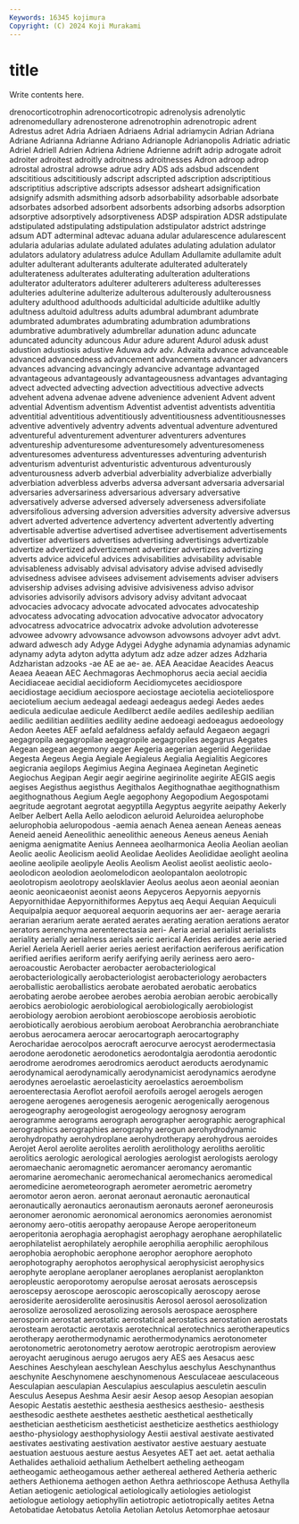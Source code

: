 ```yaml
---
Keywords: 16345 kojimura
Copyright: (C) 2024 Koji Murakami
---
```


# title

Write contents here.



drenocorticotrophin adrenocorticotropic adrenolysis adrenolytic adrenomedullary
adrenosterone adrenotrophin adrenotropic adrent Adrestus adret Adria Adriaen Adriaens Adrial
adriamycin Adrian Adriana Adriane Adrianna Adrianne Adriano Adrianople Adrianopolis Adriatic
adriatic Adriel Adriell Adrien Adriena Adriene Adrienne adrift adrip adrogate
adroit adroiter adroitest adroitly adroitness adroitnesses Adron adroop adrop adrostal
adrostral adrowse adrue adry ADS ads adsbud adscendent adscititious adscititiously
adscript adscripted adscription adscriptitious adscriptitius adscriptive adscripts adsessor adsheart adsignification
adsignify adsmith adsmithing adsorb adsorbability adsorbable adsorbate adsorbates adsorbed adsorbent
adsorbents adsorbing adsorbs adsorption adsorptive adsorptively adsorptiveness ADSP adspiration ADSR
adstipulate adstipulated adstipulating adstipulation adstipulator adstrict adstringe adsum ADT adterminal
adtevac aduana adular adularescence adularescent adularia adularias adulate adulated adulates
adulating adulation adulator adulators adulatory adulatress adulce Adullam Adullamite adullamite
adult adulter adulterant adulterants adulterate adulterated adulterately adulterateness adulterates adulterating
adulteration adulterations adulterator adulterators adulterer adulterers adulteress adulteresses adulteries adulterine
adulterize adulterous adulterously adulterousness adultery adulthood adulthoods adulticidal adulticide adultlike
adultly adultness adultoid adultress adults adumbral adumbrant adumbrate adumbrated adumbrates
adumbrating adumbration adumbrations adumbrative adumbratively adumbrellar adunation adunc aduncate aduncated
aduncity aduncous Adur adure adurent Adurol adusk adust adustion adustiosis
adustive Aduwa adv adv. Advaita advance advanceable advanced advancedness advancement
advancements advancer advancers advances advancing advancingly advancive advantage advantaged advantageous
advantageously advantageousness advantages advantaging advect advected advecting advection advectitious advective
advects advehent advena advenae advene advenience advenient Advent advent advential
Adventism adventism Adventist adventist adventists adventitia adventitial adventitious adventitiously adventitiousness
adventitiousnesses adventive adventively adventry advents adventual adventure adventured adventureful adventurement
adventurer adventurers adventures adventureship adventuresome adventuresomely adventuresomeness adventuresomes adventuress adventuresses
adventuring adventurish adventurism adventurist adventuristic adventurous adventurously adventurousness adverb adverbial
adverbiality adverbialize adverbially adverbiation adverbless adverbs adversa adversant adversaria adversarial
adversaries adversariness adversarious adversary adversative adversatively adverse adversed adversely adverseness
adversifoliate adversifolious adversing adversion adversities adversity adversive adversus advert adverted
advertence advertency advertent advertently adverting advertisable advertise advertised advertisee advertisement
advertisements advertiser advertisers advertises advertising advertisings advertizable advertize advertized advertizement
advertizer advertizes advertizing adverts advice adviceful advices advisabilities advisability advisable
advisableness advisably advisal advisatory advise advised advisedly advisedness advisee advisees
advisement advisements adviser advisers advisership advises advising advisive advisiveness adviso
advisor advisories advisorily advisors advisory advisy advitant advocaat advocacies advocacy
advocate advocated advocates advocateship advocatess advocating advocation advocative advocator advocatory
advocatress advocatrice advocatrix advoke advolution advoteresse advowee advowry advowsance advowson
advowsons advoyer advt advt. adward adwesch ady Adyge Adygei Adyghe
adynamia adynamias adynamic adynamy adyta adyton adytta adytum adz adze
adzer adzes Adzharia Adzharistan adzooks -ae AE ae ae- ae.
AEA Aeacidae Aeacides Aeacus Aeaea Aeaean AEC Aechmagoras Aechmophorus aecia
aecial aecidia Aecidiaceae aecidial aecidioform Aecidiomycetes aecidiospore aecidiostage aecidium aeciospore
aeciostage aeciotelia aecioteliospore aeciotelium aecium aedeagal aedeagi aedeagus aedegi Aedes
aedes aedicula aediculae aedicule Aedilberct aedile aediles aedileship aedilian aedilic
aedilitian aedilities aedility aedine aedoeagi aedoeagus aedoeology Aedon Aeetes AEF
aefald aefaldness aefaldy aefauld Aegaeon aegagri aegagropila aegagropilae aegagropile aegagropiles
aegagrus Aegates Aegean aegean aegemony aeger Aegeria aegerian aegeriid Aegeriidae
Aegesta Aegeus Aegia Aegiale Aegialeus Aegialia Aegialitis Aegicores aegicrania aegilops
Aegimius Aegina Aeginaea Aeginetan Aeginetic Aegiochus Aegipan Aegir aegir aegirine
aegirinolite aegirite AEGIS aegis aegises Aegisthus aegisthus Aegithalos Aegithognathae aegithognathism
aegithognathous Aegium Aegle aegophony Aegopodium Aegospotami aegritude aegrotant aegrotat aegyptilla
Aegyptus aegyrite aeipathy Aekerly Aelber Aelbert Aella Aello aelodicon aeluroid
Aeluroidea aelurophobe aelurophobia aeluropodous -aemia aenach Aenea aenean Aeneas aeneas
Aeneid aeneid Aeneolithic aeneolithic aeneous Aeneus aeneus Aeniah aenigma aenigmatite
Aenius Aenneea aeolharmonica Aeolia Aeolian aeolian Aeolic aeolic Aeolicism aeolid
Aeolidae Aeolides Aeolididae aeolight aeolina aeoline aeolipile aeolipyle Aeolis Aeolism
Aeolist aeolist aeolistic aeolo- aeolodicon aeolodion aeolomelodicon aeolopantalon aeolotropic aeolotropism
aeolotropy aeolsklavier Aeolus aeolus aeon aeonial aeonian aeonic aeonicaeonist aeonist
aeons Aepyceros Aepyornis aepyornis Aepyornithidae Aepyornithiformes Aepytus aeq Aequi Aequian
Aequiculi Aequipalpia aequor aequoreal aequorin aequorins aer aer- aerage aeraria
aerarian aerarium aerate aerated aerates aerating aeration aerations aerator aerators
aerenchyma aerenterectasia aeri- Aeria aerial aerialist aerialists aeriality aerially aerialness
aerials aeric aerical Aerides aerides aerie aeried Aeriel Aeriela Aeriell
aerier aeries aeriest aerifaction aeriferous aerification aerified aerifies aeriform aerify
aerifying aerily aeriness aero aero- aeroacoustic Aerobacter aerobacter aerobacteriological aerobacteriologically
aerobacteriologist aerobacteriology aerobacters aeroballistic aeroballistics aerobate aerobated aerobatic aerobatics aerobating
aerobe aerobee aerobes aerobia aerobian aerobic aerobically aerobics aerobiologic aerobiological
aerobiologically aerobiologist aerobiology aerobion aerobiont aerobioscope aerobiosis aerobiotic aerobiotically aerobious
aerobium aeroboat Aerobranchia aerobranchiate aerobus aerocamera aerocar aerocartograph aerocartography Aerocharidae
aerocolpos aerocraft aerocurve aerocyst aerodermectasia aerodone aerodonetic aerodonetics aerodontalgia aerodontia
aerodontic aerodrome aerodromes aerodromics aeroduct aeroducts aerodynamic aerodynamical aerodynamically aerodynamicist
aerodynamics aerodyne aerodynes aeroelastic aeroelasticity aeroelastics aeroembolism aeroenterectasia Aeroflot aerofoil
aerofoils aerogel aerogels aerogen aerogene aerogenes aerogenesis aerogenic aerogenically aerogenous
aerogeography aerogeologist aerogeology aerognosy aerogram aerogramme aerograms aerograph aerographer aerographic
aerographical aerographics aerographies aerography aerogun aerohydrodynamic aerohydropathy aerohydroplane aerohydrotherapy aerohydrous
aeroides Aerojet Aerol aerolite aerolites aerolith aerolithology aeroliths aerolitic aerolitics
aerologic aerological aerologies aerologist aerologists aerology aeromaechanic aeromagnetic aeromancer aeromancy
aeromantic aeromarine aeromechanic aeromechanical aeromechanics aeromedical aeromedicine aerometeorograph aerometer aerometric
aerometry aeromotor aeron aeron. aeronat aeronaut aeronautic aeronautical aeronautically aeronautics
aeronautism aeronauts aeronef aeroneurosis aeronomer aeronomic aeronomical aeronomics aeronomies aeronomist
aeronomy aero-otitis aeropathy aeropause Aerope aeroperitoneum aeroperitonia aerophagia aerophagist aerophagy
aerophane aerophilatelic aerophilatelist aerophilately aerophile aerophilia aerophilic aerophilous aerophobia aerophobic
aerophone aerophor aerophore aerophoto aerophotography aerophotos aerophysical aerophysicist aerophysics aerophyte
aeroplane aeroplaner aeroplanes aeroplanist aeroplankton aeropleustic aeroporotomy aeropulse aerosat aerosats
aeroscepsis aeroscepsy aeroscope aeroscopic aeroscopically aeroscopy aerose aerosiderite aerosiderolite aerosinusitis
Aerosol aerosol aerosolization aerosolize aerosolized aerosolizing aerosols aerospace aerosphere aerosporin
aerostat aerostatic aerostatical aerostatics aerostation aerostats aerosteam aerotactic aerotaxis aerotechnical
aerotechnics aerotherapeutics aerotherapy aerothermodynamic aerothermodynamics aerotonometer aerotonometric aerotonometry aerotow aerotropic
aerotropism aeroview aeroyacht aeruginous aerugo aerugos aery AES aes Aesacus
aesc Aeschines Aeschylean aeschylean Aeschylus aeschylus Aeschynanthus aeschynite Aeschynomene aeschynomenous
Aesculaceae aesculaceous Aesculapian aesculapian Aesculapius aesculapius aesculetin aesculin Aesculus Aesepus
Aeshma Aesir aesir Aesop aesop Aesopian aesopian Aesopic Aestatis aestethic
aesthesia aesthesics aesthesio- aesthesis aesthesodic aesthete aesthetes aesthetic aesthetical aesthetically
aesthetician aestheticism aestheticist aestheticize aesthetics aesthiology aestho-physiology aesthophysiology Aestii aestival
aestivate aestivated aestivates aestivating aestivation aestivator aestive aestuary aestuate aestuation
aestuous aesture aestus Aesyetes AET aet aet. aetat aethalia Aethalides
aethalioid aethalium Aethelbert aetheling aetheogam aetheogamic aetheogamous aether aethereal aethered
Aetheria aetheric aethers Aethionema aethogen aethon Aethra aethrioscope Aethusa Aethylla
Aetian aetiogenic aetiological aetiologically aetiologies aetiologist aetiologue aetiology aetiophyllin aetiotropic
aetiotropically aetites Aetna Aetobatidae Aetobatus Aetolia Aetolian Aetolus Aetomorphae aetosaur
